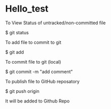 # Hello_test

To View Status of untracked/non-committed file

$ git status

To add file to commit to git

$ git add <file-name>

To commit file to git (local)

$ git commit -m "add comment"

To publish file to GitHub reposatory

$ git push origin <branch-name>

It will be added to Github Repo